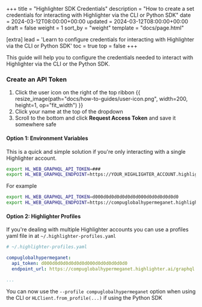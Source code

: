 +++
title = "Highlighter SDK Credentials"
description = "How to create a set credentials for interacting with Highlighter via the CLI or Python SDK"
date = 2024-03-12T08:00:00+00:00
updated = 2024-03-12T08:00:00+00:00
draft = false
weight = 1
sort_by = "weight"
template = "docs/page.html"

[extra]
lead = 'Learn to configure credentials for interacting with Highlighter via the CLI or Python SDK'
toc = true
top = false
+++

This guide will help you to configure the credentials needed to interact with
Highlighter via the CLI or the Python SDK.


### Create an API Token

1. Click the user icon on the right of the top ribbon {{ resize_image(path="docs/how-to-guides/user-icon.png", width=200, height=1, op="fit_width") }}
1. Click your name at the top of the dropdown
2. Scroll to the bottom and click **Request Access Token** and save it somewhere safe

#### Option 1: Environment Variables

This is a quick and simple solution if you're only interacting with a single
Highlighter account.

```bash
export HL_WEB_GRAPHQL_API_TOKEN=###
export HL_WEB_GRAPHQL_ENDPOINT=https://YOUR_HIGHLIGHTER_ACCOUNT.highlighter.ai/graphql
```

For example

```bash
export HL_WEB_GRAPHQL_API_TOKEN=d000d0d0d0d0d0d0d000d0d0d0d0d0d0
export HL_WEB_GRAPHQL_ENDPOINT=https://compuglobalhypermeganet.highlighter.ai/graphql
```

#### Option 2: Highlighter Profiles

If you're dealing with multiple Highlighter accounts you can use
a profiles yaml file in at `~/.highlighter-profiles.yaml`

```yaml
# ~/.highlighter-profiles.yaml

compuglobalhypermeganet:
  api_token: d000d0d0d0d0d0d0d000d0d0d0d0d0d0
  endpoint_url: https://compuglobalhypermeganet.highlighter.ai/graphql

...
```

You can now use the `--profile compuglobalhypermeganet` option when using the CLI or
`HLClient.from_profile(...)` if using the Python SDK

